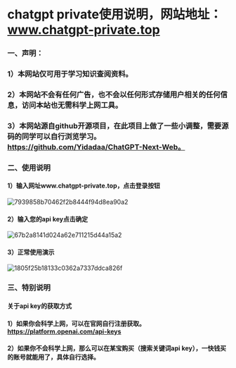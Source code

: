 # chatgpt private使用说明，网站地址：www.chatgpt-private.top

### 一、声明：
### 1）本网站仅可用于学习知识查阅资料。
### 2）本网站不会有任何广告，也不会以任何形式存储用户相关的任何信息，访问本站也无需科学上网工具。
### 3）本网站源自github开源项目，在此项目上做了一些小调整，需要源码的同学可以自行浏览学习。https://github.com/Yidadaa/ChatGPT-Next-Web。

### 二、使用说明
#### 1）输入网址www.chatgpt-private.top，点击登录按钮
![7939858b70462f2b8444f94d8ea90a2](https://github.com/Enbuly/pencil/assets/15280614/30d484e0-33bf-4bfa-9c8b-b12d587a74aa)
#### 2）输入您的api key点击确定
![67b2a8141d024a62e711215d44a15a2](https://github.com/Enbuly/pencil/assets/15280614/9ad862b5-c284-408d-9327-508da0d4df94)
#### 3）正常使用演示
![1805f25b18133c0362a7337ddca826f](https://github.com/Enbuly/pencil/assets/15280614/e5e6f9cc-1da6-4b52-bffc-63af5aa328b8)

### 三、特别说明
#### 关于api key的获取方式
#### 1）如果你会科学上网，可以在官网自行注册获取。https://platform.openai.com/api-keys
#### 2）如果你不会科学上网，那么可以在某宝购买（搜索关键词api key），一快钱买的账号就能用了，具体自行选择。
